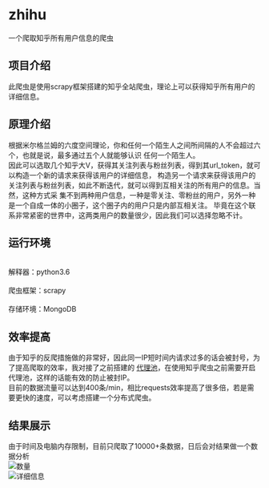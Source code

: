 # zhihu
一个爬取知乎所有用户信息的爬虫
## 项目介绍
此爬虫是使用scrapy框架搭建的知乎全站爬虫，理论上可以获得知乎所有用户的详细信息。
## 原理介绍
根据米尔格兰姆的六度空间理论，你和任何一个陌生人之间所间隔的人不会超过六个，也就是说，最多通过五个人就能够认识
任何一个陌生人。<br>
因此可以选取几个知乎大V，获得其关注列表与粉丝列表，得到其url_token，就可以构造一个新的请求来获得该用户的详细信息，
构造另一个请求来获得该用户的关注列表与粉丝列表，如此不断迭代，就可以得到互相关注的所有用户的信息。当然，这种方式采
集不到两种用户信息，一种是零关注、零粉丝的用户，另外一种是一个自成一体的小圈子，这个圈子内的用户只是内部互相关注。
毕竟在这个联系非常紧密的世界中，这两类用户的数量很少，因此我们可以选择忽略不计。
## 运行环境
<br>解释器：python3.6 </br>
<br>爬虫框架：scrapy  </br>
<br>存储环境：MongoDB </br>
## 效率提高
由于知乎的反爬措施做的非常好，因此同一IP短时间内请求过多的话会被封号，为了提高爬取的效率，我对接了之前搭建的
[代理池](https://github.com/ZZShi/proxy_pool)，在使用知乎爬虫之前需要开启代理池，这样的话能有效的防止被封IP。<br>
目前的数据流量可以达到400条/min，相比requests效率提高了很多倍，若是需要更快的速度，可以考虑搭建一个分布式爬虫。
## 结果展示
由于时间及电脑内存限制，目前只爬取了10000+条数据，日后会对结果做一个数据分析
<br>
![数量](https://github.com/ZZShi/zhihu/blob/master/count.png)
<br>
![详细信息](https://github.com/ZZShi/zhihu/blob/master/detail.png)


